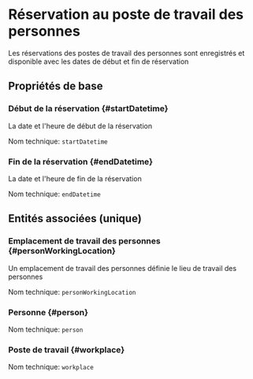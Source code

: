 # Réservation au poste de travail des personnes
<!--- THIS FILE IS GENERATED PLEASE DO NOT EDIT IT DIRECTLY --->

Les réservations des postes de travail des personnes sont enregistrés et disponible avec les dates de début et fin de réservation

## Propriétés de base

### Début de la réservation {#startDatetime}

La date et l'heure de début de la réservation

Nom technique: ```startDatetime```

### Fin de la réservation {#endDatetime}

La date et l'heure de fin de la réservation

Nom technique: ```endDatetime```


## Entités associées (unique)

### Emplacement de travail des personnes {#personWorkingLocation}

Un emplacement de travail des personnes définie le lieu de travail des personnes

Nom technique: ```personWorkingLocation```

### Personne {#person}



Nom technique: ```person```

### Poste de travail {#workplace}



Nom technique: ```workplace```





